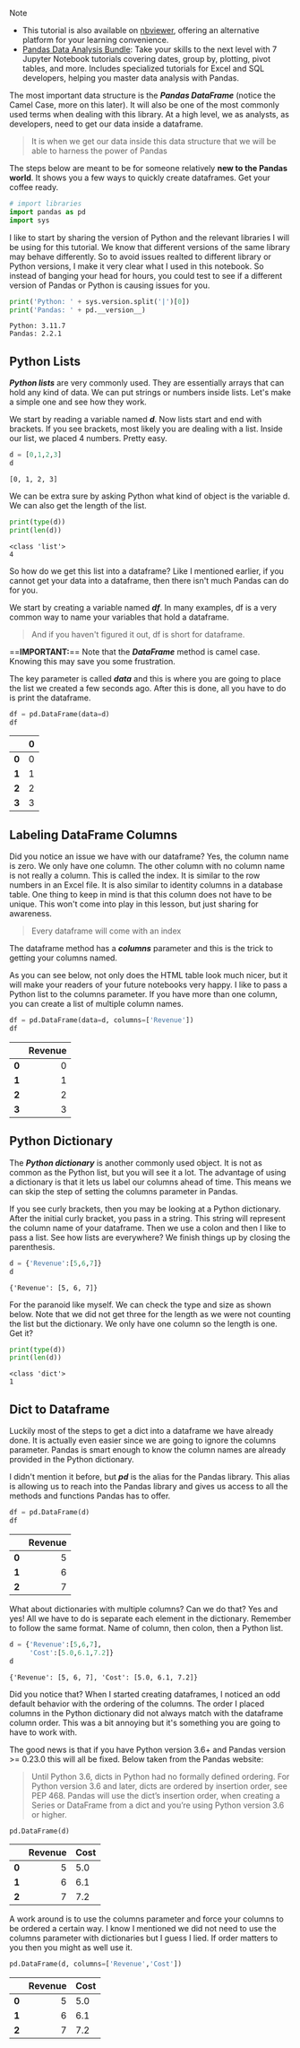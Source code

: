 

> [!NOTE] 
> - This tutorial is also available on [nbviewer](https://nbviewer.org/github/DataWranglerPro/quartz/blob/05c8f4c8349030d0b13dca82d29535ad884e5f81/content/Assets/notebooks/How_to_Create_a_Pandas_DataFrame.ipynb), offering an alternative platform for your learning convenience.
> - [Pandas Data Analysis Bundle](https://hedaro.gumroad.com/l/jVeRh): Take your skills to the next level with 7 Jupyter Notebook tutorials covering dates, group by, plotting, pivot tables, and more. Includes specialized tutorials for Excel and SQL developers, helping you master data analysis with Pandas.


The most important data structure is the ***Pandas DataFrame*** (notice the Camel Case, more on this later). It will also be one of the most commonly used terms when dealing with this library. At a high level, we as analysts, as developers, need to get our data inside a dataframe.

> It is when we get our data inside this data structure that we will be able to harness the power of Pandas

The steps below are meant to be for someone relatively **new to the Pandas world**. It shows you a few ways to quickly create dataframes. Get your coffee ready.

``` python
# import libraries
import pandas as pd
import sys
```

I like to start by sharing the version of Python and the relevant libraries I will be using for this tutorial. We know that different versions of the same library may behave differently. So to avoid issues realted to different library or Python versions, I make it very clear what I used in this notebook. So instead of banging your head for hours, you could test to see if a different version of Pandas or Python is causing issues for you.

``` python
print('Python: ' + sys.version.split('|')[0])
print('Pandas: ' + pd.__version__)
```

``` output
Python: 3.11.7 
Pandas: 2.2.1
```

## Python Lists

_**Python lists**_ are very commonly used. They are essentially arrays that can hold any kind of data. We can put strings or numbers inside lists. Let's make a simple one and see how they work.

We start by reading a variable named _**d**_. Now lists start and end with brackets. If you see brackets, most likely you are dealing with a list. Inside our list, we placed 4 numbers. Pretty easy.

``` python
d = [0,1,2,3]
d
```

``` output
[0, 1, 2, 3]
```

We can be extra sure by asking Python what kind of object is the variable d. We can also get the length of the list.

``` python
print(type(d))
print(len(d))
```

``` output
<class 'list'>
4
```

So how do we get this list into a dataframe? Like I mentioned earlier, if you cannot get your data into a dataframe, then there isn't much Pandas can do for you.

We start by creating a variable named _**df**_. In many examples, df is a very common way to name your variables that hold a dataframe.

> And if you haven't figured it out, df is short for dataframe.

==**IMPORTANT:**== Note that the _**DataFrame**_ method is camel case. Knowing this may save you some frustration.

The key parameter is called _**data**_ and this is where you are going to place the list we created a few seconds ago. After this is done, all you have to do is print the dataframe.

``` python
df = pd.DataFrame(data=d)
df
```

|           |   0 |
| :-------- | --: |
|  **0**    |   0 |
|  **1**    |   1 |
|  **2**    |   2 |
| **3**     |   3 |

## Labeling DataFrame Columns

Did you notice an issue we have with our dataframe? Yes, the column name is zero. We only have one column. The other column with no column name is not really a column. This is called the index. It is similar to the row numbers in an Excel file. It is also similar to identity columns in a database table. One thing to keep in mind is that this column does not have to be unique. This won't come into play in this lesson, but just sharing for awareness.

> Every dataframe will come with an index

The dataframe method has a _**columns**_ parameter and this is the trick to getting your columns named.

As you can see below, not only does the HTML table look much nicer, but it will make your readers of your future notebooks very happy. I like to pass a Python list to the columns parameter. If you have more than one column, you can create a list of multiple column names.

``` python
df = pd.DataFrame(data=d, columns=['Revenue'])
df
```

|       | Revenue |
| :---- | ------: |
| **0** |       0 |
| **1** |       1 |
| **2** |       2 |
| **3** |       3 |
## Python Dictionary

The _**Python dictionary**_ is another commonly used object. It is not as common as the Python list, but you will see it a lot. The advantage of using a dictionary is that it lets us label our columns ahead of time. This means we can skip the step of setting the columns parameter in Pandas.

If you see curly brackets, then you may be looking at a Python dictionary. After the initial curly bracket, you pass in a string. This string will represent the column name of your dataframe. Then we use a colon and then I like to pass a list. See how lists are everywhere? We finish things up by closing the parenthesis.

``` python
d = {'Revenue':[5,6,7]}
d
```

``` output
{'Revenue': [5, 6, 7]}
```

For the paranoid like myself. We can check the type and size as shown below. Note that we did not get three for the length as we were not counting the list but the dictionary. We only have one column so the length is one. Get it?

``` python
print(type(d))
print(len(d))
```

``` output
<class 'dict'>
1
```

## Dict to Dataframe

Luckily most of the steps to get a dict into a dataframe we have already done. It is actually even easier since we are going to ignore the columns parameter. Pandas is smart enough to know the column names are already provided in the Python dictionary.

I didn't mention it before, but _**pd**_ is the alias for the Pandas library. This alias is allowing us to reach into the Pandas library and gives us access to all the methods and functions Pandas has to offer.

``` python
df = pd.DataFrame(d)
df
```

|       | Revenue |
| :---- | ------: |
| **0** |       5 |
| **1** |       6 |
| **2** |       7 |

What about dictionaries with multiple columns? Can we do that? Yes and yes! All we have to do is separate each element in the dictionary. Remember to follow the same format. Name of column, then colon, then a Python list.

``` python
d = {'Revenue':[5,6,7],
     'Cost':[5.0,6.1,7.2]}
d
```

``` output
{'Revenue': [5, 6, 7], 'Cost': [5.0, 6.1, 7.2]}
```

Did you notice that? When I started creating dataframes, I noticed an odd default behavior with the ordering of the columns. The order I placed columns in the Python dictionary did not always match with the dataframe column order. This was a bit annoying but it's something you are going to have to work with.

The good news is that if you have Python version 3.6+ and Pandas version >= 0.23.0 this will all be fixed. Below taken from the Pandas website:

> Until Python 3.6, dicts in Python had no formally defined ordering. For Python version 3.6 and later, dicts are ordered by insertion order, see PEP 468. Pandas will use the dict’s insertion order, when creating a Series or DataFrame from a dict and you’re using Python version 3.6 or higher.

``` python
pd.DataFrame(d)
```

|       | Revenue | Cost |
| :---- | ------: | ---- |
| **0** |       5 | 5.0  |
| **1** |       6 | 6.1  |
| **2** |       7 | 7.2  |

  
A work around is to use the columns parameter and force your columns to be ordered a certain way. I know I mentioned we did not need to use the columns parameter with dictionaries but I guess I lied. If order matters to you then you might as well use it.

``` python
pd.DataFrame(d, columns=['Revenue','Cost'])
```

|       | Revenue | Cost |
| :---- | ------: | ---- |
| **0** |       5 | 5.0  |
| **1** |       6 | 6.1  |
| **2** |       7 | 7.2  |

